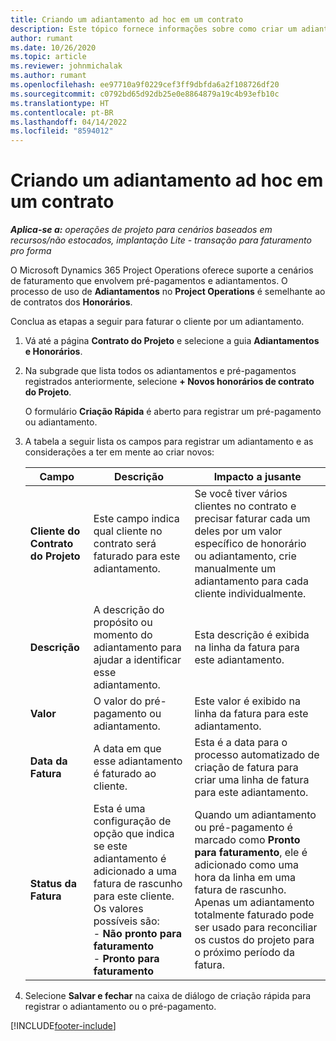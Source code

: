 ```yaml
---
title: Criando um adiantamento ad hoc em um contrato
description: Este tópico fornece informações sobre como criar um adiantamento em um contrato, conforme necessário.
author: rumant
ms.date: 10/26/2020
ms.topic: article
ms.reviewer: johnmichalak
ms.author: rumant
ms.openlocfilehash: ee97710a9f0229cef3ff9dbfda6a2f108726df20
ms.sourcegitcommit: c0792bd65d92db25e0e8864879a19c4b93efb10c
ms.translationtype: HT
ms.contentlocale: pt-BR
ms.lasthandoff: 04/14/2022
ms.locfileid: "8594012"
---
```

# <a name="creating-an-ad-hoc-advance-on-a-contract"></a>Criando um adiantamento ad hoc em um contrato

_**Aplica-se a:** operações de projeto para cenários baseados em recursos/não estocados, implantação Lite - transação para faturamento pro forma_

O Microsoft Dynamics 365 Project Operations oferece suporte a cenários de faturamento que envolvem pré-pagamentos e adiantamentos. O processo de uso de **Adiantamentos** no **Project Operations** é semelhante ao de contratos dos **Honorários**. 

Conclua as etapas a seguir para faturar o cliente por um adiantamento.

1. Vá até a página **Contrato do Projeto** e selecione a guia **Adiantamentos e Honorários**.
2. Na subgrade que lista todos os adiantamentos e pré-pagamentos registrados anteriormente, selecione **+ Novos honorários de contrato do Projeto**. 

    O formulário **Criação Rápida** é aberto para registrar um pré-pagamento ou adiantamento.
    
3. A tabela a seguir lista os campos para registrar um adiantamento e as considerações a ter em mente ao criar novos:

    | Campo | Descrição | Impacto a jusante |
    | --- | --- | --- |
    | **Cliente do Contrato do Projeto** | Este campo indica qual cliente no contrato será faturado para este adiantamento. | Se você tiver vários clientes no contrato e precisar faturar cada um deles por um valor específico de honorário ou adiantamento, crie manualmente um adiantamento para cada cliente individualmente. |
    | **Descrição** | A descrição do propósito ou momento do adiantamento para ajudar a identificar esse adiantamento. | Esta descrição é exibida na linha da fatura para este adiantamento. |
    | **Valor** | O valor do pré-pagamento ou adiantamento. | Este valor é exibido na linha da fatura para este adiantamento. |
    | **Data da Fatura** | A data em que esse adiantamento é faturado ao cliente. | Esta é a data para o processo automatizado de criação de fatura para criar uma linha de fatura para este adiantamento. |
    | **Status da Fatura** | Esta é uma configuração de opção que indica se este adiantamento é adicionado a uma fatura de rascunho para este cliente. Os valores possíveis são:</br>- **Não pronto para faturamento**</br>- **Pronto para faturamento** | Quando um adiantamento ou pré-pagamento é marcado como **Pronto para faturamento**, ele é adicionado como uma hora da linha em uma fatura de rascunho. Apenas um adiantamento totalmente faturado pode ser usado para reconciliar os custos do projeto para o próximo período da fatura. |

4. Selecione **Salvar e fechar** na caixa de diálogo de criação rápida para registrar o adiantamento ou o pré-pagamento.


[!INCLUDE[footer-include](../../includes/footer-banner.md)]